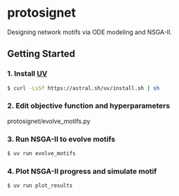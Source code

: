# protosignet

Designing network motifs via ODE modeling and NSGA-II.

## Getting Started

### 1. Install [UV](https://docs.astral.sh/uv/getting-started/installation/)

```bash
$ curl -LsSf https://astral.sh/uv/install.sh | sh
```

### 2. Edit objective function and hyperparameters

protosignet/evolve_motifs.py

### 3. Run NSGA-II to evolve motifs

```bash
$ uv run evolve_motifs
```

### 4. Plot NSGA-II progress and simulate motif

```bash
$ uv run plot_results
```
